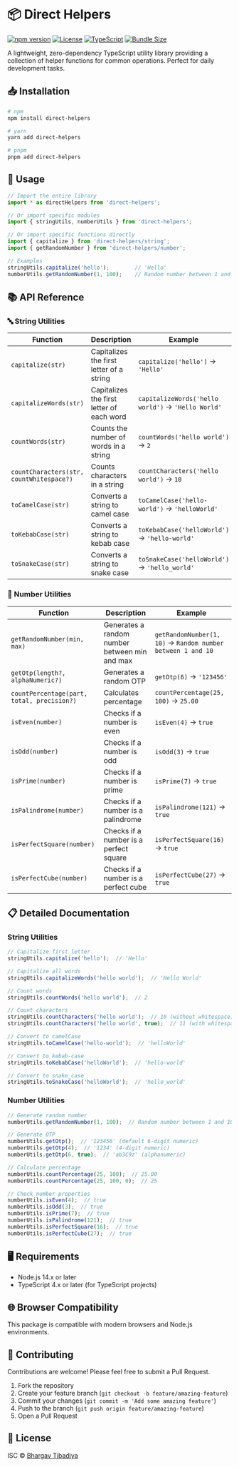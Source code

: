 # 📦 Direct Helpers

[![npm version](https://img.shields.io/npm/v/direct-helpers.svg)](https://www.npmjs.com/package/direct-helpers)
[![License](https://img.shields.io/npm/l/direct-helpers.svg)](https://github.com/bhargav-tibadiya/direct-helpers/blob/main/LICENSE)
[![TypeScript](https://img.shields.io/badge/TypeScript-Ready-blue.svg)](https://www.typescriptlang.org/)
[![Bundle Size](https://img.shields.io/badge/bundle%20size-minimal-green.svg)](https://www.npmjs.com/package/direct-helpers)

A lightweight, zero-dependency TypeScript utility library providing a collection of helper functions for common operations. Perfect for daily development tasks.

## 📥 Installation

```bash
# npm
npm install direct-helpers

# yarn
yarn add direct-helpers

# pnpm
pnpm add direct-helpers
```

## 🚀 Usage

```typescript
// Import the entire library
import * as directHelpers from 'direct-helpers';

// Or import specific modules
import { stringUtils, numberUtils } from 'direct-helpers';

// Or import specific functions directly
import { capitalize } from 'direct-helpers/string';
import { getRandomNumber } from 'direct-helpers/number';

// Examples
stringUtils.capitalize('hello');        // 'Hello'
numberUtils.getRandomNumber(1, 100);    // Random number between 1 and 100
```

## 📚 API Reference

### 🔤 String Utilities

| Function | Description | Example |
|----------|-------------|---------|
| `capitalize(str)` | Capitalizes the first letter of a string | `capitalize('hello')` → `'Hello'` |
| `capitalizeWords(str)` | Capitalizes the first letter of each word | `capitalizeWords('hello world')` → `'Hello World'` |
| `countWords(str)` | Counts the number of words in a string | `countWords('hello world')` → `2` |
| `countCharacters(str, countWhitespace?)` | Counts characters in a string | `countCharacters('hello world')` → `10` |
| `toCamelCase(str)` | Converts a string to camel case | `toCamelCase('hello-world')` → `'helloWorld'` |
| `toKebabCase(str)` | Converts a string to kebab case | `toKebabCase('helloWorld')` → `'hello-world'` |
| `toSnakeCase(str)` | Converts a string to snake case | `toSnakeCase('helloWorld')` → `'hello_world'` |

### 🔢 Number Utilities

| Function | Description | Example |
|----------|-------------|---------|
| `getRandomNumber(min, max)` | Generates a random number between min and max | `getRandomNumber(1, 10)` → `Random number between 1 and 10` |
| `getOtp(length?, alphaNumeric?)` | Generates a random OTP | `getOtp(6)` → `'123456'` |
| `countPercentage(part, total, precision?)` | Calculates percentage | `countPercentage(25, 100)` → `25.00` |
| `isEven(number)` | Checks if a number is even | `isEven(4)` → `true` |
| `isOdd(number)` | Checks if a number is odd | `isOdd(3)` → `true` |
| `isPrime(number)` | Checks if a number is prime | `isPrime(7)` → `true` |
| `isPalindrome(number)` | Checks if a number is a palindrome | `isPalindrome(121)` → `true` |
| `isPerfectSquare(number)` | Checks if a number is a perfect square | `isPerfectSquare(16)` → `true` |
| `isPerfectCube(number)` | Checks if a number is a perfect cube | `isPerfectCube(27)` → `true` |

## 📋 Detailed Documentation

### String Utilities

```typescript
// Capitalize first letter
stringUtils.capitalize('hello');  // 'Hello'

// Capitalize all words
stringUtils.capitalizeWords('hello world');  // 'Hello World'

// Count words
stringUtils.countWords('hello world');  // 2

// Count characters
stringUtils.countCharacters('hello world');  // 10 (without whitespace)
stringUtils.countCharacters('hello world', true);  // 11 (with whitespace)

// Convert to camelCase
stringUtils.toCamelCase('hello-world');  // 'helloWorld'

// Convert to kebab-case
stringUtils.toKebabCase('helloWorld');  // 'hello-world'

// Convert to snake_case
stringUtils.toSnakeCase('helloWorld');  // 'hello_world'
```

### Number Utilities

```typescript
// Generate random number
numberUtils.getRandomNumber(1, 100);  // Random number between 1 and 100

// Generate OTP
numberUtils.getOtp();  // '123456' (default 6-digit numeric)
numberUtils.getOtp(4);  // '1234' (4-digit numeric)
numberUtils.getOtp(6, true);  // 'ab3C9z' (alphanumeric)

// Calculate percentage
numberUtils.countPercentage(25, 100);  // 25.00
numberUtils.countPercentage(25, 100, 0);  // 25

// Check number properties
numberUtils.isEven(4);  // true
numberUtils.isOdd(3);  // true
numberUtils.isPrime(7);  // true
numberUtils.isPalindrome(121);  // true
numberUtils.isPerfectSquare(16);  // true
numberUtils.isPerfectCube(27);  // true
```

## 🖥️ Requirements

- Node.js 14.x or later
- TypeScript 4.x or later (for TypeScript projects)

## 🌐 Browser Compatibility

This package is compatible with modern browsers and Node.js environments.

## 👥 Contributing

Contributions are welcome! Please feel free to submit a Pull Request.

1. Fork the repository
2. Create your feature branch (`git checkout -b feature/amazing-feature`)
3. Commit your changes (`git commit -m 'Add some amazing feature'`)
4. Push to the branch (`git push origin feature/amazing-feature`)
5. Open a Pull Request

## 📄 License

ISC © [Bhargav Tibadiya](https://github.com/bhargav-tibadiya)
